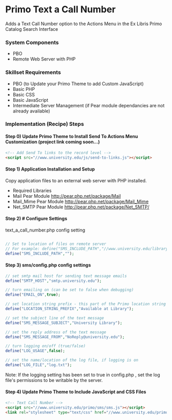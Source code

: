 Primo Text a Call Number
========================

Adds a Text Call Number option to the Actions Menu in the Ex Libris Primo Catalog Search Interface

### System Components
 - PBO
 - Remote Web Server with PHP

### Skillset Requirements
- PBO (to Update your Primo Theme to add Custom JavaScript)
- Basic PHP
- Basic CSS
- Basic JavaScript
- Intermediate Server Management (if Pear module dependancies are not already available)

### Implementation (Recipe) Steps

#### Step 0) Update Primo Theme to Install Send To Actions Menu Customization (project link coming soon...)
```html
<!-- Add Send To links to the record level -->
<script src="//www.university.edu/js/send-to-links.js"></script>
```

#### Step 1) Application Installation and Setup
Copy application files to an external web server with PHP installed.

- Required Libraries
 -  Mail Pear Module http://pear.php.net/package/Mail
 -  Mail_Mime Pear Module http://pear.php.net/package/Mail_Mime
 -  Net_SMTP Pear Module http://pear.php.net/package/Net_SMTP/

#### Step 2) # Configure Settings

text_a_call_number.php config setting

```php

// Set to location of files on remote server
// For example: define("SMS_INCLUDE_PATH","//www.university.edu/library/primo/sms");
define("SMS_INCLUDE_PATH","");

```

#### Step 3) sms/config.php config settings
```php
// set smtp mail host for sending text message emails
define("SMTP_HOST","smtp.university.edu");

// turn emailing on (can be set to false when debugging)
define("EMAIL_ON",true);

// set location string prefix - this part of the Primo location string will be removed to shorten the text message
define("LOCATION_STRING_PREFIX","Available at Library");

// set the subject line of the text message
define("SMS_MESSAGE_SUBJECT","University Library");

// set the reply address of the text message
define("SMS_MESSAGE_FROM","NoReply@university.edu");

// turn logging on/off (true/false)
define("LOG_USAGE",false);

// set the name/location of the log file, if logging is on
define("LOG_FILE","log.txt");
```
Note: If the logging setting has been set to true in config.php , set the log file's permissions to be writable by the server.

#### Step 4) Update Primo Theme to Include JavaScript and CSS Files
```html
<!-- Text Call Number -->
<script src="//www.university.edu/primo/sms/sms.js"></script>
<link rel="stylesheet" type="text/css" href="//www.university.edu/primo/sms/sms.css">
```

